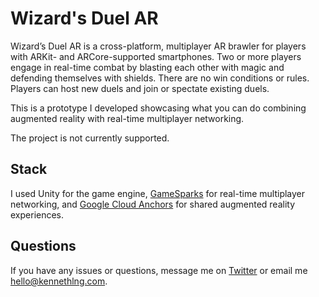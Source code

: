 # Wizard's Duel AR

Wizard’s Duel AR is a cross-platform, multiplayer AR brawler for players with ARKit- and ARCore-supported smartphones. Two or more players engage in real-time combat by blasting each other with magic and defending themselves with shields. There are no win conditions or rules. Players can host new duels and join or spectate existing duels.

This is a prototype I developed showcasing what you can do combining augmented reality with real-time multiplayer networking. 

The project is not currently supported. 

## Stack

I used Unity for the game engine, [GameSparks](https://docs.gamesparks.com/tutorials/real-time-services/) for real-time multiplayer networking, and [Google Cloud Anchors](https://developers.google.com/ar/develop/java/cloud-anchors/overview-android) for shared augmented reality experiences. 

## Questions

If you have any issues or questions, message me on [Twitter](https://twitter.com/kennethlng) or email me hello@kennethlng.com.
